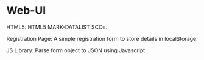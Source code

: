 Web-UI
======

HTML5: HTML5 MARK-DATALIST SCOs.

Registration Page: A simple registration form to store details in localStorage.

JS Library: Parse form object to JSON using Javascript.